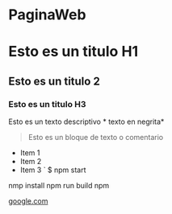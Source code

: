 # PaginaWeb

# Esto es un titulo H1
## Esto es un titulo 2
### Esto es un titulo H3

Esto es un texto descriptivo * texto en negrita*
> Esto es un bloque de texto o comentario
- Item 1
- Item 2
- Item 3
 ` $ npm start
 
 nmp install
 npm run build
 npm
 
 [google.com](https://google.com)
 
